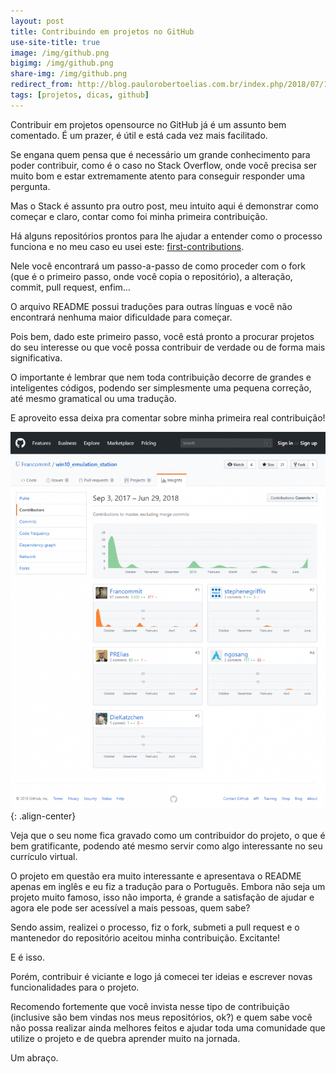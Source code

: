 ```yaml
---
layout: post
title: Contribuindo em projetos no GitHub
use-site-title: true
image: /img/github.png
bigimg: /img/github.png
share-img: /img/github.png
redirect_from: http://blog.paulorobertoelias.com.br/index.php/2018/07/10/contribuindo-em-projetos-no-github/
tags: [projetos, dicas, github]
---
```


Contribuir em projetos opensource no GitHub já é um assunto bem comentado. É um prazer, é útil e está cada vez mais facilitado.

Se engana quem pensa que é necessário um grande conhecimento para poder contribuir, como é o caso no Stack Overflow, onde você precisa ser muito bom e estar extremamente atento para conseguir responder uma pergunta.

Mas o Stack é assunto pra outro post, meu intuito aqui é demonstrar como começar e claro, contar como foi minha primeira contribuição.

Há alguns repositórios prontos para lhe ajudar a entender como o processo funciona e no meu caso eu usei este: [first-contributions](https://github.com/Roshanjossey/first-contributions).

Nele você encontrará um passo-a-passo de como proceder com o fork (que é o primeiro passo, onde você copia o repositório), a alteração, commit, pull request, enfim…

O arquivo README  possui traduções para outras línguas e você não encontrará nenhuma maior dificuldade para começar.

Pois bem, dado este primeiro passo, você está pronto a procurar projetos do seu interesse ou que você possa contribuir de verdade ou de forma mais significativa.

O importante é lembrar que nem toda contribuição decorre de grandes e inteligentes códigos, podendo ser simplesmente uma pequena correção, até mesmo gramatical ou uma tradução.

E aproveito essa deixa pra comentar sobre minha primeira real contribuição!

![imagem1](../img/contribuicao-768x919.png){: .align-center}

Veja que o seu nome fica gravado como um contribuidor do projeto, o que é bem gratificante, podendo até mesmo servir como algo interessante no seu currículo virtual.

O projeto em questão era muito interessante e apresentava o README apenas em inglês e eu fiz a tradução para o Português. Embora não seja um projeto muito famoso, isso não importa, é grande a satisfação de ajudar e agora ele pode ser acessível a mais pessoas, quem sabe?

Sendo assim, realizei o processo, fiz o fork, submeti a pull request e o mantenedor do repositório aceitou minha contribuição. Excitante!

E é isso.

Porém, contribuir é viciante e logo já comecei ter ideias e escrever novas funcionalidades para o projeto.

Recomendo fortemente que você invista nesse tipo de contribuição (inclusive são bem vindas nos meus repositórios, ok?) e quem sabe você não possa realizar ainda melhores feitos e ajudar toda uma comunidade que utilize o projeto e de quebra aprender muito na jornada.

Um abraço.